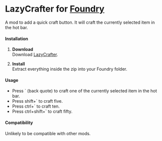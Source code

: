 # LazyCrafter for [Foundry](https://www.foundry-game.com/)

A mod to add a quick craft button.  It will craft the currently selected item in the hot bar.

#### Installation

1. **Download**  
Download [LazyCrafter](https://github.com/erkle64/LazyCrafter/releases).

2. **Install**  
Extract everything inside the zip into your Foundry folder.

#### Usage

* Press \` (back quote) to craft one of the currently selected item in the hot bar.
* Press shift+\` to craft five.
* Press ctrl+\` to craft ten.
* Press ctrl+shift+\` to craft fifty.

#### Compatibility

Unlikely to be compatible with other mods.
